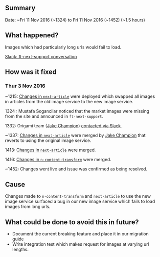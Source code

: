 ## Summary

Date: ~Fri 11 Nov 2016 (~1324) to Fri 11 Nov 2016 (~1452) (~1.5 hours)


## What happened?

Images which had particularly long urls would fail to load.

[Slack: ft-next-support conversation](https://financialtimes.slack.com/archives/ft-next-support/p1478697892005272)


## How was it fixed

### Thur 3 Nov 2016

~1215: [Changes in `next-article`](https://github.com/Financial-Times/next-article/pull/1665) were deployed which swapped all images in articles from the old image service to the new image service.

1324 : Mustafa Sogancilar noticed that the market images were missing from the site and announced in `ft-next-support`.

1332: Origami team ([Jake Champion](https://github.com/JakeChampion)) [contacted via Slack](https://financialtimes.slack.com/archives/ft-next-support/p1478698330005277).

~1337: [Changes in `next-article`](https://github.com/Financial-Times/next-article/commit/a45a109116bd817b584648558e26bf3c03a5885d) were merged by [Jake Champion](https://github.com/JakeChampion) that reverts to using the original image service.

1413: [Changes in `next-article`](https://github.com/Financial-Times/next-article/pull/1666) were merged.

1416: [Changes in `n-content-transform`](https://github.com/Financial-Times/n-content-transform/pull/28) were merged.

~1452: Changes went live and issue was confirmed as being resolved.


## Cause

Changes made to `n-content-transform` and `next-article` to use the new image service surfaced a bug in our new image service which fails to load images from long urls.


## What could be done to avoid this in future?

- Document the current breaking feature and place it in our migration guide
- Write integration test which makes request for images at varying url lengths.
